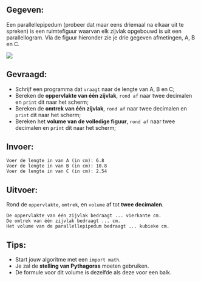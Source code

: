 ## Gegeven:
Een parallellepipedum (probeer dat maar eens driemaal na elkaar uit te spreken) is een ruimtefiguur waarvan elk zijvlak opgebouwd is uit een parallellogram. 
Via de figuur hieronder zie je drie gegeven afmetingen, A, B en C.

<img src="..."/> 

## Gevraagd: 
* Schrijf een programma dat `vraagt` naar de lengte van A, B en C; 
* Bereken de **oppervlakte van één zijvlak**, `rond af` naar twee decimalen en `print` dit naar het scherm; 
* Bereken de **omtrek van één zijvlak**, `rond af` naar twee decimalen en `print` dit naar het scherm; 
* Bereken het **volume van de volledige figuur**, `rond af` naar twee decimalen en `print` dit naar het scherm; 


## Invoer: 
```
Voer de lengte in van A (in cm): 6.8
Voer de lengte in van B (in cm): 10.8
Voer de lengte in van C (in cm): 2.54 
```
## Uitvoer: 

Rond de `oppervlakte`, `omtrek`, en `volume` af tot **twee decimalen**. 
```
De oppervlakte van één zijvlak bedraagt ... vierkante cm.
De omtrek van één zijvlak bedraagt ... cm. 
Het volume van de parallellepipedum bedraagt ... kubieke cm. 
```

## Tips: 
* Start jouw algoritme met een `import math`.
* Je zal de **stelling van Pythagoras** moeten gebruiken.  
* De formule voor dit volume is dezelfde als deze voor een balk. 



